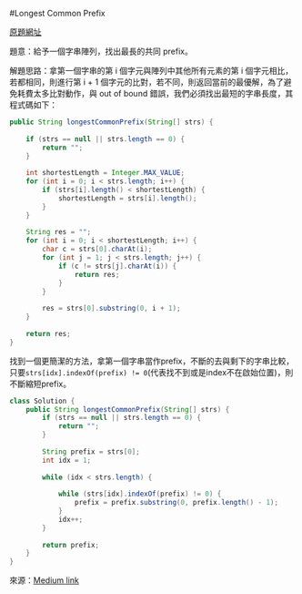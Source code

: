 #Longest Common Prefix

[原題網址](http://www.lintcode.com/en/problem/longest-common-prefix/)

題意：給予一個字串陣列，找出最長的共同 prefix。

解題思路：拿第一個字串的第 i 個字元與陣列中其他所有元素的第 i 個字元相比，若都相同，則進行第 i + 1 個字元的比對，若不同，則返回當前的最優解，為了避免耗費太多比對動作，與 out of bound 錯誤，我們必須找出最短的字串長度，其程式碼如下：

```java
public String longestCommonPrefix(String[] strs) {
    
    if (strs == null || strs.length == 0) {
        return "";
    }
    
    int shortestLength = Integer.MAX_VALUE;
    for (int i = 0; i < strs.length; i++) {
        if (strs[i].length() < shortestLength) {
            shortestLength = strs[i].length();
        }
    }
    
    String res = "";
    for (int i = 0; i < shortestLength; i++) {
        char c = strs[0].charAt(i);
        for (int j = 1; j < strs.length; j++) {
            if (c != strs[j].charAt(i)) {
                return res;
            }
        }
        
        res = strs[0].substring(0, i + 1);
    }
    
    return res;
}
```


找到一個更簡潔的方法，拿第一個字串當作prefix，不斷的去與剩下的字串比較，只要```strs[idx].indexOf(prefix) != 0```(代表找不到或是index不在啟始位置)，則不斷縮短prefix。

```java
class Solution {
    public String longestCommonPrefix(String[] strs) {
        if (strs == null || strs.length == 0) {
            return "";
        }
        
        String prefix = strs[0];
        int idx = 1;
        
        while (idx < strs.length) {
            
            while (strs[idx].indexOf(prefix) != 0) {
                prefix = prefix.substring(0, prefix.length() - 1);
            }
            idx++;
        }
        
        return prefix;
    }
}
```

來源：[Medium link](https://medium.com/@desolution/從leetcode學演算法-2-d4189f53018e)
